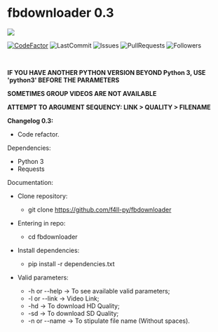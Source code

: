# fbdownloader 0.3

<img src="https://i.imgur.com/lM9Et0A.png">

[![CodeFactor](https://www.codefactor.io/repository/github/f4ll-py/fbdownloader/badge)](https://www.codefactor.io/repository/github/f4ll-py/fbdownloader)
![LastCommit](https://img.shields.io/github/last-commit/f4ll-py/fbdownloader)
![Issues](https://img.shields.io/github/issues/f4ll-py/fbdownloader)
![PullRequests](https://img.shields.io/github/issues-pr/f4ll-py/fbdownloader)
![Followers](https://img.shields.io/github/followers/f4ll-py?label=Follow)

<br>

**IF YOU HAVE ANOTHER PYTHON VERSION BEYOND Python 3, USE 'python3' BEFORE THE PARAMETERS**

**SOMETIMES GROUP VIDEOS ARE NOT AVAILABLE**

**ATTEMPT TO ARGUMENT SEQUENCY: LINK > QUALITY > FILENAME**

**Changelog 0.3:**
  - Code refactor.

Dependencies:
  - Python 3
  - Requests
  
Documentation:
  - Clone repository:
    - git clone https://github.com/f4ll-py/fbdownloader
   
  - Entering in repo:
    - cd fbdownloader

  - Install dependencies:
    - pip install -r dependencies.txt
    
  - Valid parameters:
    - -h or --help -> To see available valid parameters;
    - -l or --link -> Video Link;
    - -hd -> To download HD Quality;
    - -sd -> To download SD Quality;
    - -n or --name -> To stipulate file name (Without spaces).
